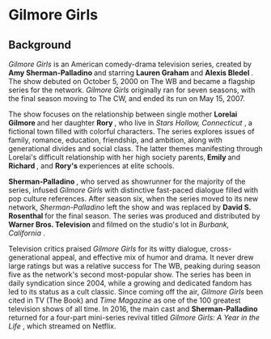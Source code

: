 <h1> Gilmore Girls </h1>

<h2> Background </h2>


<body> <i> Gilmore Girls </i> is an American comedy-drama television series, created by <b> Amy Sherman-Palladino </b> and starring <b> Lauren Graham </b> and <b> Alexis Bledel </b>. The show debuted on October 5, 2000 on The WB and became a flagship series for the network. <i> Gilmore Girls </i> originally ran for seven seasons, with the final season moving to The CW, and ended its run on May 15, 2007.

The show focuses on the relationship between single mother <b> Lorelai Gilmore </b> and her daughter <b> Rory </b>, who live in <i> Stars Hollow, Connecticut </i>, a fictional town filled with colorful characters. The series explores issues of family, romance, education, friendship, and ambition, along with generational divides and social class. The latter themes manifesting through Lorelai's difficult relationship with her high society parents,<b> Emily </b> and <b> Richard </b>, and <b> Rory's </b> experiences at elite schools.

<b> Sherman-Palladino </b>, who served as showrunner for the majority of the series, infused <i> Gilmore Girls </i> with distinctive fast-paced dialogue filled with pop culture references. After season six, when the series moved to its new network, <em> Sherman-Palladino </em> left the show and was replaced by <b> David S. Rosenthal </b> for the final season. The series was produced and distributed by <b> Warner Bros. Television </b> and filmed on the studio's lot in <i> Burbank, California </i>.

Television critics praised <i> Gilmore Girls </i> for its witty dialogue, cross-generational appeal, and effective mix of humor and drama.
It never drew large ratings but was a relative success for The WB, peaking during season five as the network's second most-popular show. 
The series has been in daily syndication since 2004, while a growing and dedicated fandom has led to its status as a cult classic.
Since coming off the air, <i> Gilmore Girls </i> been cited in TV (The Book) and <i> Time Magazine </i> as one of the 100 greatest television shows of all time. In 2016, the main cast and <b> Sherman-Palladino </b> returned for a four-part mini-series revival titled <i> Gilmore Girls: A Year in the Life </i>, which streamed on Netflix. </body>
